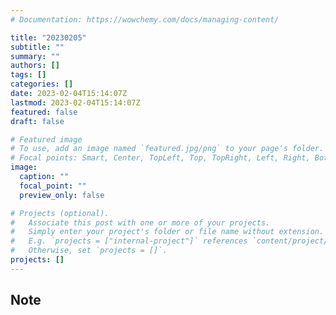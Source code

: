 ```yaml
---
# Documentation: https://wowchemy.com/docs/managing-content/

title: "20230205"
subtitle: ""
summary: ""
authors: []
tags: []
categories: []
date: 2023-02-04T15:14:07Z
lastmod: 2023-02-04T15:14:07Z
featured: false
draft: false

# Featured image
# To use, add an image named `featured.jpg/png` to your page's folder.
# Focal points: Smart, Center, TopLeft, Top, TopRight, Left, Right, BottomLeft, Bottom, BottomRight.
image:
  caption: ""
  focal_point: ""
  preview_only: false

# Projects (optional).
#   Associate this post with one or more of your projects.
#   Simply enter your project's folder or file name without extension.
#   E.g. `projects = ["internal-project"]` references `content/project/deep-learning/index.md`.
#   Otherwise, set `projects = []`.
projects: []
---
```


## Note

